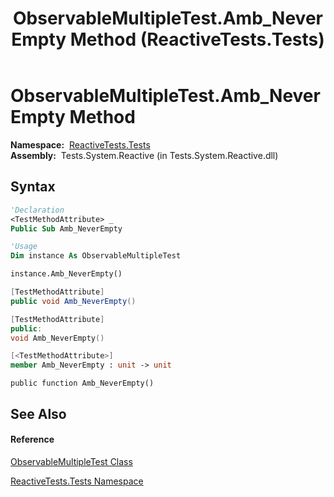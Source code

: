 ﻿---
title: ObservableMultipleTest.Amb_NeverEmpty Method  (ReactiveTests.Tests)
TOCTitle: Amb_NeverEmpty Method
ms:assetid: M:ReactiveTests.Tests.ObservableMultipleTest.Amb_NeverEmpty
ms:mtpsurl: https://msdn.microsoft.com/en-us/library/reactivetests.tests.observablemultipletest.amb_neverempty(v=VS.103)
ms:contentKeyID: 36619436
ms.date: 06/28/2011
mtps_version: v=VS.103
f1_keywords:
- ReactiveTests.Tests.ObservableMultipleTest.Amb_NeverEmpty
dev_langs:
- CSharp
- JScript
- VB
- FSharp
- c++
---

# ObservableMultipleTest.Amb\_NeverEmpty Method

**Namespace:**  [ReactiveTests.Tests](hh289046\(v=vs.103\).md)  
**Assembly:**  Tests.System.Reactive (in Tests.System.Reactive.dll)

## Syntax

``` vb
'Declaration
<TestMethodAttribute> _
Public Sub Amb_NeverEmpty
```

``` vb
'Usage
Dim instance As ObservableMultipleTest

instance.Amb_NeverEmpty()
```

``` csharp
[TestMethodAttribute]
public void Amb_NeverEmpty()
```

``` c++
[TestMethodAttribute]
public:
void Amb_NeverEmpty()
```

``` fsharp
[<TestMethodAttribute>]
member Amb_NeverEmpty : unit -> unit 
```

``` jscript
public function Amb_NeverEmpty()
```

## See Also

#### Reference

[ObservableMultipleTest Class](hh303586\(v=vs.103\).md)

[ReactiveTests.Tests Namespace](hh289046\(v=vs.103\).md)


